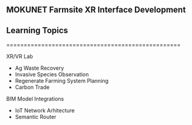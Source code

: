 ## MOKUNET Farmsite XR Interface Development

## Learning Topics
==================================================

XR/VR Lab
- Ag Waste Recovery
- Invasive Species Observation
- Regenerate Farming System Planning
- Carbon Trade

BIM Model Integrations
- IoT Network Arhitecture
- Semantic Router

